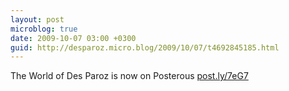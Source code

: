 ```yaml
---
layout: post
microblog: true
date: 2009-10-07 03:00 +0300
guid: http://desparoz.micro.blog/2009/10/07/t4692845185.html
---
```

The World of Des Paroz is now on Posterous [post.ly/7eG7](http://post.ly/7eG7)
